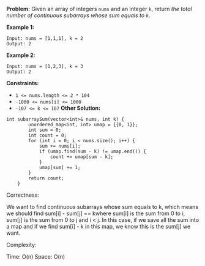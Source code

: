 **Problem:**
Given an array of integers `nums` and an integer `k`, return *the total number of continuous subarrays whose sum equals to `k`*.

 

**Example 1:**

```
Input: nums = [1,1,1], k = 2
Output: 2
```

**Example 2:**

```
Input: nums = [1,2,3], k = 3
Output: 2
```

 

**Constraints:**

- `1 <= nums.length <= 2 * 104`
- `-1000 <= nums[i] <= 1000`
- `-107 <= k <= 107`
**Other Solution:**
```
int subarraySum(vector<int>& nums, int k) {
        unordered_map<int, int> umap = {{0, 1}};
        int sum = 0;
        int count = 0;
        for (int i = 0; i < nums.size(); i++) {
            sum += nums[i];
            if (umap.find(sum - k) != umap.end()) {
                count += umap[sum - k];
            }
            umap[sum] += 1;
        }
        return count;
    }
```
Correctness:

We want to find continuous subarrays whose sum equals to k, which means we should find sum[i] - sum[j] == kwhere sum[i] is the sum from 0 to i, sum[j] is the sum from 0 to j and i < j. In this case, if we save all the sum into a map and if we find sum[i] - k in this map, we know this is the sum[j] we want.

Complexity:

Time: O(n)
Space: O(n)